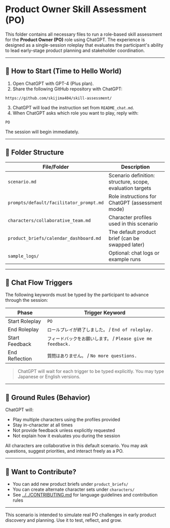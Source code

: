 # Product Owner Skill Assessment (PO)

This folder contains all necessary files to run a role-based skill assessment for the **Product Owner (PO)** role using ChatGPT. The experience is designed as a single-session roleplay that evaluates the participant's ability to lead early-stage product planning and stakeholder coordination.

---

## 🚀 How to Start (Time to Hello World)

1. Open ChatGPT with GPT-4 (Plus plan).
2. Share the following GitHub repository with ChatGPT:

```
https://github.com/skijima404/skill-assessment/
```

3. ChatGPT will load the instruction set from `README_chat.md`.
4. When ChatGPT asks which role you want to play, reply with:

```plaintext
PO
```

The session will begin immediately.

---

## 📁 Folder Structure

| File/Folder                             | Description                                               |
| --------------------------------------- | --------------------------------------------------------- |
| `scenario.md`                           | Scenario definition: structure, scope, evaluation targets |
| `prompts/default/facilitator_prompt.md` | Role instructions for ChatGPT (assessment mode)           |
| `characters/collaborative_team.md`      | Character profiles used in this scenario                  |
| `product_briefs/calendar_dashboard.md`  | The default product brief (can be swapped later)          |
| `sample_logs/`                          | Optional: chat logs or example runs                       |

---

## 🔁 Chat Flow Triggers

The following keywords must be typed by the participant to advance through the session:

| Phase          | Trigger Keyword                                |
| -------------- | ---------------------------------------------- |
| Start Roleplay | `PO`                                           |
| End Roleplay   | `ロールプレイが終了しました。` / `End of roleplay.`          |
| Start Feedback | `フィードバックをお願いします。` / `Please give me feedback.` |
| End Reflection | `質問はありません。` / `No more questions.`             |

> ChatGPT will wait for each trigger to be typed explicitly.
> You may type Japanese or English versions.

---

## 🧱 Ground Rules (Behavior)

ChatGPT will:

* Play multiple characters using the profiles provided
* Stay in-character at all times
* Not provide feedback unless explicitly requested
* Not explain how it evaluates you during the session

All characters are collaborative in this default scenario. You may ask questions, suggest priorities, and interact freely as a PO.

---

## 🧪 Want to Contribute?

* You can add new product briefs under `product_briefs/`
* You can create alternate character sets under `characters/`
* See [../../CONTRIBUTING.md](../../CONTRIBUTING.md) for language guidelines and contribution rules

---

This scenario is intended to simulate real PO challenges in early product discovery and planning. Use it to test, reflect, and grow.
